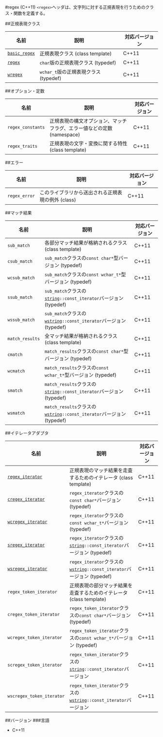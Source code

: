 #regex (C++11)
`<regex>`ヘッダは、文字列に対する正規表現を行うためのクラス・関数を定義する。

##正規表現クラス

| 名前                                    | 説明                                  | 対応バージョン |
|-----------------------------------------|---------------------------------------|-------|
| [`basic_regex`](./regex/basic_regex.md) | 正規表現クラス (class template)       | C++11 |
| [`regex`](./regex/basic_regex.md)       | `char`版の正規表現クラス (typedef)    | C++11 |
| [`wregex`](./regex/basic_regex.md)      | `wchar_t`版の正規表現クラス (typedef) | C++11 |


##オプション・定数

| 名前              | 説明                                  | 対応バージョン |
|-------------------|---------------------------------------|-------|
| `regex_constants` | 正規表現の構文オプション、マッチフラグ、エラー値などの定数 (namespace) | C++11 |
| `regex_traits`    | 正規表現の文字・変換に関する特性 (class template)                      | C++11 |


##エラー

| 名前              | 説明                                               | 対応バージョン |
|-------------------|----------------------------------------------------|-------|
| `regex_error`     | このライブラリから送出される正規表現の例外 (class) | C++11 |


##マッチ結果

| 名前              | 説明                                                                   | 対応バージョン |
|-------------------|------------------------------------------------------------------------|-------|
| `sub_match`       | 各部分マッチ結果が格納されるクラス (class template)                    | C++11 |
| `csub_match`      | `sub_match`クラスの`const char*`型バージョン (typedef)                 | C++11 |
| `wcsub_match`     | `sub_match`クラスの`const wchar_t*`型バージョン (typedef)              | C++11 |
| `ssub_match`      | `sub_match`クラスの[`string`](/reference/string/basic_string.md)`::const_iterator`バージョン (typedef) | C++11 |
| `wssub_match`     | `sub_match`クラスの[`wstring`](/reference/string/basic_string.md)`::const_iterator`バージョン (typedef) | C++11 |
| `match_results`   | 全マッチ結果が格納されるクラス (class template)                        | C++11 |
| `cmatch`          | `match_results`クラスの`const char*`型バージョン (typedef)             | C++11 |
| `wcmatch`         | `match_results`クラスの`const wchar_t*`型バージョン (typedef)          | C++11 |
| `smatch`          | `match_results`クラスの[`string`](/reference/string/basic_string.md)`::const_iterator`バージョン (typedef) | C++11 |
| `wsmatch`         | `match_results`クラスの[`wstring`](/reference/string/basic_string.md)`::const_iterator`バージョン (typedef) | C++11 |

##イテレータアダプタ

| 名前                                          | 説明                                                                                                         | 対応バージョン |
|-----------------------------------------------|--------------------------------------------------------------------------------------------------------------|----------------|
| [`regex_iterator`](regex/regex_iterator.md)   | 正規表現のマッチ結果を走査するためのイテレータ (class template)                                              | C++11          |
| [`cregex_iterator`](regex/regex_iterator.md)  | `regex_iterator`クラスの`const char*`バージョン (typedef)                                                    | C++11          |
| [`wcregex_iterator`](regex/regex_iterator.md) | `regex_iterator`クラスの`const wchar_t*`バージョン (typedef)                                                 | C++11          |
| [`sregex_iterator`](regex/regex_iterator.md)  | `regex_iterator`クラスの[`string`](/reference/string/basic_string.md)`::const_iterator`バージョン (typedef)  | C++11          |
| [`wsregex_iterator`](regex/regex_iterator.md) | `regex_iterator`クラスの[`wstring`](/reference/string/basic_string.md)`::const_iterator`バージョン (typedef) | C++11          |
| `regex_token_iterator`                        | 正規表現の部分マッチ結果を走査するためのイテレータ (class template)                                          | C++11          |
| `cregex_token_iterator`                       | `regex_token_iterator`クラスの`const char*`バージョン (typedef)                                              | C++11          |
| `wcregex_token_iterator`                      | `regex_token_iterator`クラスの`const wchar_t*`バージョン (typedef)                                           | C++11          |
| `scregex_token_iterator`                      | `regex_token_iterator`クラスの[`string`](/reference/string/basic_string.md)`::const_iterator`バージョン      | C++11          |
| `wscregex_token_iterator`                     | `regex_token_iterator`クラスの[`wstring`](/reference/string/basic_string.md)`::const_iterator`バージョン     | C++11          |


##バージョン
###言語
- C++11

